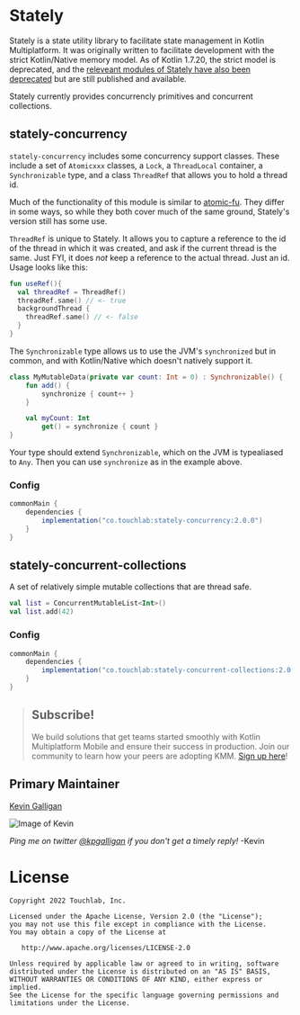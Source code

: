 # Stately

Stately is a state utility library to facilitate state management in Kotlin Multiplatform. It was originally written to facilitate development with the strict Kotlin/Native memory model. As of Kotlin 1.7.20, the strict model is deprecated, and the [releveant modules of Stately have also been deprecated](deprecated) but are still published and available.

Stately currently provides concurrencly primitives and concurrent collections. 

## stately-concurrency

`stately-concurrency` includes some concurrency support classes. These include a set of `Atomicxxx` classes, a `Lock`, a `ThreadLocal` container, a `Synchronizable` type, and a class `ThreadRef` that allows you to hold a thread id.

Much of the functionality of this module is similar to [atomic-fu](https://github.com/Kotlin/kotlinx.atomicfu). They differ in some ways, so while they both cover much of the same ground, Stately's version still has some use.

`ThreadRef` is unique to Stately. It allows you to capture a reference to the id of the thread in which it was created, and ask if the current thread is the same. Just FYI, it does *not* keep a reference to the actual thread. Just an id. Usage looks like this:

```kotlin
fun useRef(){
  val threadRef = ThreadRef()
  threadRef.same() // <- true
  backgroundThread {
    threadRef.same() // <- false
  }
}
```

The `Synchronizable` type allows us to use the JVM's `synchronized` but in common, and with Kotlin/Native which doesn't natively support it. 

```kotlin
class MyMutableData(private var count: Int = 0) : Synchronizable() {
    fun add() {
        synchronize { count++ }
    }

    val myCount: Int
        get() = synchronize { count }
}
```

Your type should extend `Synchronizable`, which on the JVM is typealiased to `Any`. Then you can use `synchronize` as in the example above. 

### Config

```groovy
commonMain {
    dependencies {
        implementation("co.touchlab:stately-concurrency:2.0.0")
    }
}
```

## stately-concurrent-collections

A set of relatively simple mutable collections that are thread safe.

```kotlin
val list = ConcurrentMutableList<Int>()
val list.add(42)
```

### Config

```groovy
commonMain {
    dependencies {
        implementation("co.touchlab:stately-concurrent-collections:2.0.0")
    }
}
```

> ## Subscribe!
>
> We build solutions that get teams started smoothly with Kotlin Multiplatform Mobile and ensure their success in production. Join our community to learn how your peers are adopting KMM.
 [Sign up here](https://go.touchlab.co/newsletter-gh)!

## Primary Maintainer

[Kevin Galligan](https://github.com/kpgalligan/)

![Image of Kevin](https://avatars.githubusercontent.com/u/68384?s=140&v=4)

*Ping me on twitter [@kpgalligan](https://twitter.com/kpgalligan/) if you don't get a timely reply!* -Kevin

License
=======

    Copyright 2022 Touchlab, Inc.
    
    Licensed under the Apache License, Version 2.0 (the "License");
    you may not use this file except in compliance with the License.
    You may obtain a copy of the License at
    
       http://www.apache.org/licenses/LICENSE-2.0
    
    Unless required by applicable law or agreed to in writing, software
    distributed under the License is distributed on an "AS IS" BASIS,
    WITHOUT WARRANTIES OR CONDITIONS OF ANY KIND, either express or implied.
    See the License for the specific language governing permissions and
    limitations under the License.
